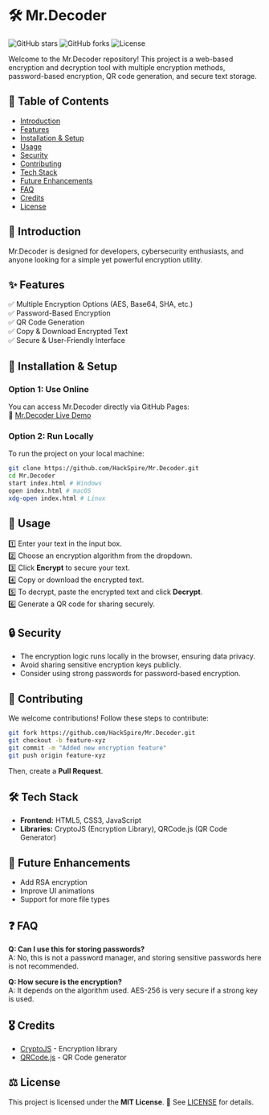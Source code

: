 # 🛠️ Mr.Decoder

![GitHub stars](https://img.shields.io/github/stars/HackSpire/Mr.Decoder?style=for-the-badge)
![GitHub forks](https://img.shields.io/github/forks/HackSpire/Mr.Decoder?style=for-the-badge)
![License](https://img.shields.io/github/license/HackSpire/Mr.Decoder?style=for-the-badge)

Welcome to the Mr.Decoder repository! This project is a web-based encryption and decryption tool with multiple encryption methods, password-based encryption, QR code generation, and secure text storage.

## 📌 Table of Contents
- [Introduction](#-introduction)
- [Features](#-features)
- [Installation & Setup](#-installation--setup)
- [Usage](#-usage)
- [Security](#-security)
- [Contributing](#-contributing)
- [Tech Stack](#-tech-stack)
- [Future Enhancements](#-future-enhancements)
- [FAQ](#-faq)
- [Credits](#-credits)
- [License](#-license)

## 📜 Introduction
Mr.Decoder is designed for developers, cybersecurity enthusiasts, and anyone looking for a simple yet powerful encryption utility.

## ✨ Features
✅ Multiple Encryption Options (AES, Base64, SHA, etc.)  
✅ Password-Based Encryption  
✅ QR Code Generation  
✅ Copy & Download Encrypted Text  
✅ Secure & User-Friendly Interface  

## 🚀 Installation & Setup

### Option 1: Use Online
You can access Mr.Decoder directly via GitHub Pages:  
🔗 [Mr.Decoder Live Demo](https://hackspire.github.io/Mr.Decoder/)

### Option 2: Run Locally
To run the project on your local machine:

```sh
git clone https://github.com/HackSpire/Mr.Decoder.git
cd Mr.Decoder
start index.html # Windows
open index.html # macOS
xdg-open index.html # Linux
```

## 📖 Usage
1️⃣ Enter your text in the input box.  
2️⃣ Choose an encryption algorithm from the dropdown.  
3️⃣ Click **Encrypt** to secure your text.  
4️⃣ Copy or download the encrypted text.  
5️⃣ To decrypt, paste the encrypted text and click **Decrypt**.  
6️⃣ Generate a QR code for sharing securely.  

## 🔒 Security
- The encryption logic runs locally in the browser, ensuring data privacy.  
- Avoid sharing sensitive encryption keys publicly.  
- Consider using strong passwords for password-based encryption.  

## 🤝 Contributing
We welcome contributions! Follow these steps to contribute:

```sh
git fork https://github.com/HackSpire/Mr.Decoder.git
git checkout -b feature-xyz
git commit -m "Added new encryption feature"
git push origin feature-xyz
```
Then, create a **Pull Request**.

## 🛠 Tech Stack
- **Frontend:** HTML5, CSS3, JavaScript
- **Libraries:** CryptoJS (Encryption Library), QRCode.js (QR Code Generator)

## 🚀 Future Enhancements
- Add RSA encryption
- Improve UI animations
- Support for more file types

## ❓ FAQ
**Q: Can I use this for storing passwords?**  
A: No, this is not a password manager, and storing sensitive passwords here is not recommended.  

**Q: How secure is the encryption?**  
A: It depends on the algorithm used. AES-256 is very secure if a strong key is used.

## 🎖 Credits
- [CryptoJS](https://cryptojs.gitbook.io/docs/) - Encryption library
- [QRCode.js](https://github.com/davidshimjs/qrcodejs) - QR Code generator

## ⚖️ License
This project is licensed under the **MIT License**. 📜 See [LICENSE](LICENSE) for details.
